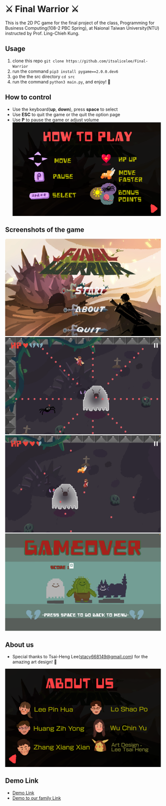 # :crossed_swords: Final Warrior :crossed_swords:
This is the 2D PC game for the final project of the class, Programming for Business Computing(108-2 PBC Spring), at Naional Taiwan University(NTU) instructed by Prof. Ling-Chieh Kung.

## Usage
1. clone this repo `git clone https://github.com/itsalicelee/Final-Warrior`
2. run the command `pip3 install pygame==2.0.0.dev6`
3. go the the src directory `cd src`
4. run the command `python3 main.py`, and enjoy! :partying_face:

## How to control
- Use the keyboard(**up**, **down**), press **space** to select
- Use **ESC** to quit the game or the quit the option page 
- Use **P** to pause the game or adjust volume
![Screenshot](./src/images/demo/about_p1.png)

## Screenshots of the game
![Screenshot](./src/images/demo/menu.png)
![Screenshot](./src/images/demo/play1.png)
![Screenshot](./src/images/demo/play2.png)
![Screenshot](./src/images/demo/gameover.png)


## About us
- Special thanks to Tsai-Heng Lee(stacy668149@gmail.com) for the amazing art design! :love_you_gesture:

![About Uus](./src/images/demo/about_p2.png)

## Demo Link
- [Demo Link](https://www.youtube.com/watch?v=Dp6nXQ0Y3R4&ab_channel=%E7%BE%85%E9%82%B5%E6%9F%8F)
- [Demo to our family Link](https://www.youtube.com/watch?v=k-x5WQfzvZU)

